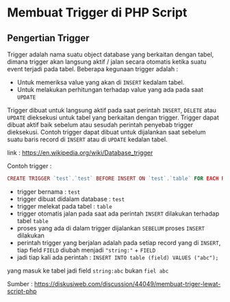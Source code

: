 # Membuat Trigger di PHP Script

## Pengertian Trigger

Trigger adalah nama suatu object database yang berkaitan dengan tabel, dimana trigger akan langsung aktif / jalan secara otomatis ketika suatu event terjadi pada tabel.
Beberapa kegunaan trigger adalah :

- Untuk memeriksa value yang akan di `INSERT` kedalam tabel.
- Untuk melakukan perhitungan terhadap value yang ada pada saat `UPDATE`

Trigger dibuat untuk langsung aktif pada saat perintah `INSERT`, `DELETE` atau `UPDATE` dieksekusi untuk tabel yang berkaitan dengan trigger.
Trigger dapat dibuat aktif baik sebelum atau sesudah perintah penyebab trigger dieksekusi.
Contoh trigger dapat dibuat untuk dijalankan saat sebelum suatu baris record di `INSERT` atau di `UPDATE` kedalan tabel.

link : <https://en.wikipedia.org/wiki/Database_trigger>

Contoh trigger :

```php
CREATE TRIGGER `test`.`test` BEFORE INSERT ON `test`.`table` FOR EACH ROW BEGIN SET NEW.field=CONCAT("string:",NEW.field); END
```

- trigger bernama : `test`
- trigger dibuat didalam database : `test`
- trigger melekat pada tabel : `table`
- trigger otomatis jalan pada saat ada perintah `INSERT` dilakukan terhadap tabel `table`
- proses yang ada di dalam trigger dijalankan `SEBELUM` proses `INSERT` dilakukan
- perintah trigger yang berjalan adalah pada setiap record yang di `INSERT`, tiap field `FIELD` diubah menjadi `"string:"` + `FIELD`
- jadi tiap kali ada perintah : `INSERT INTO table (field) VALUES ("abc");`

yang masuk ke tabel jadi field `string:abc` bukan `fiel abc`

Sumber : <https://diskusiweb.com/discussion/44049/membuat-triger-lewat-script-php>
